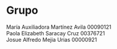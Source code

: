 # Grupo 

María Auxiliadora Martínez Avila 00090121  
Paola Elizabeth Saracay Cruz 00376721  
Josue Alfredo Mejia Urias 00000921  
